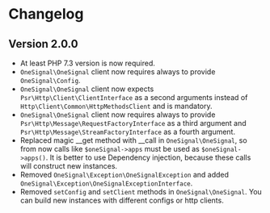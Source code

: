 # Changelog

## Version 2.0.0

- At least PHP 7.3 version is now required.
- `OneSignal\OneSignal` client now requires always to provide `OneSignal\Config`.
- `OneSignal\OneSignal` client now expects `Psr\Http\Client\ClientInterface` as a second arguments instead of `Http\Client\Common\HttpMethodsClient` and is mandatory.
- `OneSignal\OneSignal` client now requires always to provide `Psr\Http\Message\RequestFactoryInterface` as a third argument and `Psr\Http\Message\StreamFactoryInterface` as a fourth argument.
- Replaced magic __get method with __call in `OneSignal\OneSignal`, so from now calls like
`$oneSignal->apps` must be used as `$oneSignal->apps()`. It is better to use Dependency injection, because these calls will construct new instances.
- Removed `OneSignal\Exception\OneSignalException` and added `OneSignal\Exception\OneSignalExceptionInterface`.
- Removed `setConfig` and `setClient` methods in `OneSignal\OneSignal`. You can build new instances with different configs or http clients.
